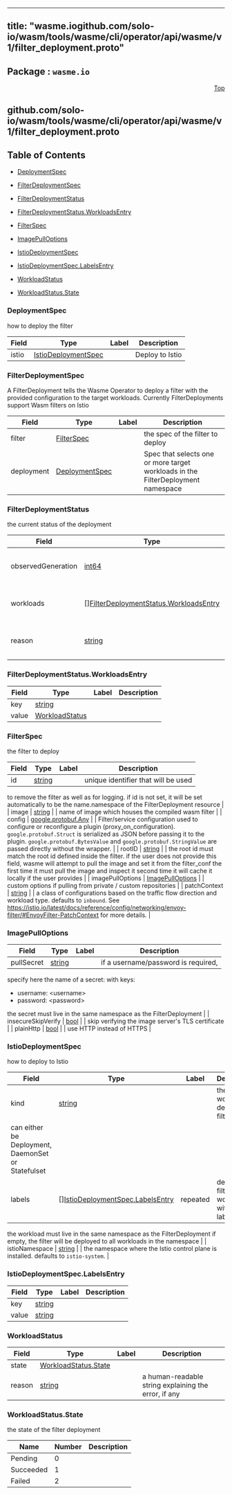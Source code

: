
---
title: "wasme.iogithub.com/solo-io/wasm/tools/wasme/cli/operator/api/wasme/v1/filter_deployment.proto"
---

## Package : `wasme.io`



<a name="top"></a>

<a name="API Reference for github.com/solo-io/wasm/tools/wasme/cli/operator/api/wasme/v1/filter_deployment.proto"></a>
<p align="right"><a href="#top">Top</a></p>

## github.com/solo-io/wasm/tools/wasme/cli/operator/api/wasme/v1/filter_deployment.proto


## Table of Contents
  - [DeploymentSpec](#wasme.io.DeploymentSpec)
  - [FilterDeploymentSpec](#wasme.io.FilterDeploymentSpec)
  - [FilterDeploymentStatus](#wasme.io.FilterDeploymentStatus)
  - [FilterDeploymentStatus.WorkloadsEntry](#wasme.io.FilterDeploymentStatus.WorkloadsEntry)
  - [FilterSpec](#wasme.io.FilterSpec)
  - [ImagePullOptions](#wasme.io.ImagePullOptions)
  - [IstioDeploymentSpec](#wasme.io.IstioDeploymentSpec)
  - [IstioDeploymentSpec.LabelsEntry](#wasme.io.IstioDeploymentSpec.LabelsEntry)
  - [WorkloadStatus](#wasme.io.WorkloadStatus)

  - [WorkloadStatus.State](#wasme.io.WorkloadStatus.State)






<a name="wasme.io.DeploymentSpec"></a>

### DeploymentSpec
how to deploy the filter


| Field | Type | Label | Description |
| ----- | ---- | ----- | ----------- |
| istio | [IstioDeploymentSpec](#wasme.io.IstioDeploymentSpec) |  | Deploy to Istio |






<a name="wasme.io.FilterDeploymentSpec"></a>

### FilterDeploymentSpec
A FilterDeployment tells the Wasme Operator
to deploy a filter with the provided configuration
to the target workloads.
Currently FilterDeployments support Wasm filters on Istio


| Field | Type | Label | Description |
| ----- | ---- | ----- | ----------- |
| filter | [FilterSpec](#wasme.io.FilterSpec) |  | the spec of the filter to deploy |
| deployment | [DeploymentSpec](#wasme.io.DeploymentSpec) |  | Spec that selects one or more target workloads in the FilterDeployment namespace |






<a name="wasme.io.FilterDeploymentStatus"></a>

### FilterDeploymentStatus
the current status of the deployment


| Field | Type | Label | Description |
| ----- | ---- | ----- | ----------- |
| observedGeneration | [int64](#int64) |  | the observed generation of the FilterDeployment |
| workloads | [][FilterDeploymentStatus.WorkloadsEntry](#wasme.io.FilterDeploymentStatus.WorkloadsEntry) | repeated | for each workload, was the deployment successful? |
| reason | [string](#string) |  | a human-readable string explaining the error, if any |






<a name="wasme.io.FilterDeploymentStatus.WorkloadsEntry"></a>

### FilterDeploymentStatus.WorkloadsEntry



| Field | Type | Label | Description |
| ----- | ---- | ----- | ----------- |
| key | [string](#string) |  |  |
| value | [WorkloadStatus](#wasme.io.WorkloadStatus) |  |  |






<a name="wasme.io.FilterSpec"></a>

### FilterSpec
the filter to deploy


| Field | Type | Label | Description |
| ----- | ---- | ----- | ----------- |
| id | [string](#string) |  | unique identifier that will be used
to remove the filter as well as for logging.
if id is not set, it will be set automatically to be the name.namespace
of the FilterDeployment resource |
| image | [string](#string) |  | name of image which houses the compiled wasm filter |
| config | [google.protobuf.Any](#google.protobuf.Any) |  | Filter/service configuration used to configure or reconfigure a plugin
(proxy_on_configuration).
`google.protobuf.Struct` is serialized as JSON before
passing it to the plugin. `google.protobuf.BytesValue` and
`google.protobuf.StringValue` are passed directly without the wrapper. |
| rootID | [string](#string) |  | the root id must match the root id
defined inside the filter.
if the user does not provide this field,
wasme will attempt to pull the image
and set it from the filter_conf
the first time it must pull the image and inspect it
second time it will cache it locally
if the user provides |
| imagePullOptions | [ImagePullOptions](#wasme.io.ImagePullOptions) |  | custom options if pulling from private / custom repositories |
| patchContext | [string](#string) |  | a class of configurations based on the traffic flow direction
and workload type.
defaults to `inbound`.
See https://istio.io/latest/docs/reference/config/networking/envoy-filter/#EnvoyFilter-PatchContext for more details. |






<a name="wasme.io.ImagePullOptions"></a>

### ImagePullOptions



| Field | Type | Label | Description |
| ----- | ---- | ----- | ----------- |
| pullSecret | [string](#string) |  | if a username/password is required,
specify here the name of a secret:
with keys:
* username: &lt;username&gt;
* password: &lt;password&gt;

the secret must live in the same namespace
as the FilterDeployment |
| insecureSkipVerify | [bool](#bool) |  | skip verifying the image server&#39;s TLS certificate |
| plainHttp | [bool](#bool) |  | use HTTP instead of HTTPS |






<a name="wasme.io.IstioDeploymentSpec"></a>

### IstioDeploymentSpec
how to deploy to Istio


| Field | Type | Label | Description |
| ----- | ---- | ----- | ----------- |
| kind | [string](#string) |  | the kind of workload to deploy the filter to
can either be Deployment, DaemonSet or Statefulset |
| labels | [][IstioDeploymentSpec.LabelsEntry](#wasme.io.IstioDeploymentSpec.LabelsEntry) | repeated | deploy the filter to workloads with these labels
the workload must live in the same namespace as the FilterDeployment
if empty, the filter will be deployed to all workloads in the namespace |
| istioNamespace | [string](#string) |  | the namespace where the Istio control plane is installed.
defaults to `istio-system`. |






<a name="wasme.io.IstioDeploymentSpec.LabelsEntry"></a>

### IstioDeploymentSpec.LabelsEntry



| Field | Type | Label | Description |
| ----- | ---- | ----- | ----------- |
| key | [string](#string) |  |  |
| value | [string](#string) |  |  |






<a name="wasme.io.WorkloadStatus"></a>

### WorkloadStatus



| Field | Type | Label | Description |
| ----- | ---- | ----- | ----------- |
| state | [WorkloadStatus.State](#wasme.io.WorkloadStatus.State) |  |  |
| reason | [string](#string) |  | a human-readable string explaining the error, if any |





 


<a name="wasme.io.WorkloadStatus.State"></a>

### WorkloadStatus.State
the state of the filter deployment

| Name | Number | Description |
| ---- | ------ | ----------- |
| Pending | 0 |  |
| Succeeded | 1 |  |
| Failed | 2 |  |


 

 

 

